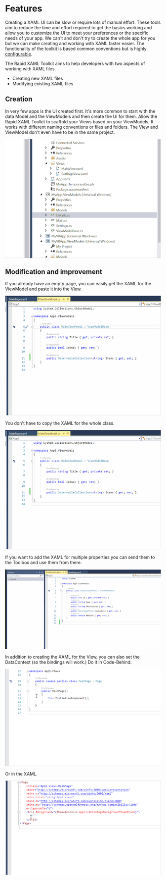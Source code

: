 # Features

Creating a XAML UI can be slow or require lots of manual effort. These tools aim to reduce the time and effort required to get the basics working and allow you to customize the UI to meet your preferences or the specific needs of your app.
We can't and don't try to create the whole app for you but we can make creating and working with XAML faster easier.
The functionality of the toolkit is based common conventions but is highly [configurable](./docs/configuration.md).

The Rapid XAML Toolkit aims to help developers with two aspects of working with XAML files.

- Creating new XAML files
- Modifying existing XAML files

## Creation

In very few apps is the UI created first. It's more common to start with the data Model and the ViewModels and then create the UI for them. Allow the Rapid XAML Toolkit to scaffold your Views based on your ViewModels. It works with different naming conventions or files and folders. The View and ViewModel don't even have to be in the same project.

![Creating a View from context menu of ViewModel in Solution Explorer](./Assets/Create-View-In-Solution-Explorer.gif)

## Modification and improvement

If you already have an empty page, you can easily get the XAML for the ViewModel and paste it into the View.

![Copy class in ViewModel and paste into View as XAML](./Assets/Copy-Class-To-Clipboard.gif)

You don't have to copy the XAML for the whole class.

![Copy selection of properties in ViewModel and paste into View as XAML](./Assets/Copy-Selection-To-Clipboard.gif)

If you want to add the XAML for multiple properties you can send them to the Toolbox and use them from there.

![Send properties to the Toolbox then drag onto the View as XAML](./Assets/Send-To-Toolbox-And-Drag-To-View.gif)

In addition to creating the XAML for the View, you can also set the DataContext (so the bindings will work.)
Do it in Code-Behind.

![Set the DataContext and related properties if not already defined in the code-behind file](./Assets/Set-Datacontext-In-CodeBehind.gif)

Or in the XAML.

![Set the DataContext and related properties if not already defined in the XAML file](./Assets/Set-Datacontext-In-XAML.gif)
